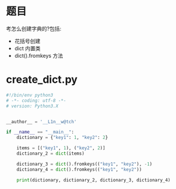 # 题目
考怎么创建字典的?包括:
* 花括号创建
* dict 内置类
* dict().fromkeys 方法

# create_dict.py
```Python
#!/bin/env python3
# -*- coding: utf-8 -*-
# version: Python3.X


__author__ = '__L1n__w@tch'

if __name__ == "__main__":
    dictionary = {"key1": 1, "key2": 2}

    items = [("key1", 1), ("key2", 2)]
    dictionary_2 = dict(items)

    dictionary_3 = dict().fromkeys(("key1", "key2"), -1)
    dictionary_4 = dict().fromkeys(("key1", "key2"))

    print(dictionary, dictionary_2, dictionary_3, dictionary_4)
```